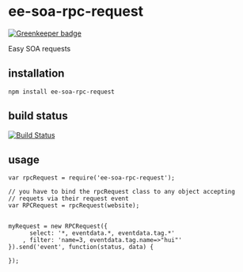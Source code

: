 # ee-soa-rpc-request

[![Greenkeeper badge](https://badges.greenkeeper.io/eventEmitter/ee-soa-rpc-request.svg)](https://greenkeeper.io/)

Easy SOA requests

## installation

	npm install ee-soa-rpc-request

## build status

[![Build Status](https://travis-ci.org/eventEmitter/ee-soa-rpc-request.png?branch=master)](https://travis-ci.org/eventEmitter/ee-soa-rpc-request)


## usage


	var rpcRequest = require('ee-soa-rpc-request');

	// you have to bind the rpcRequest class to any object accepting 
	// requets via their request event
	var RPCRequest = rpcRequest(website);


	myRequest = new RPCRequest({
		  select: '*, eventdata.*, eventdata.tag.*'
		, filter: 'name=3, eventdata.tag.name=>"hui"'
	}).send('event', function(status, data) {

	});
